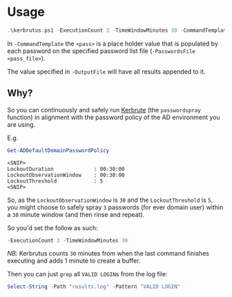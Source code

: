 # Usage

```PowerShell
.\kerbrutus.ps1 -ExecutionCount 3 -TimeWindowMinutes 30 -CommandTemplate '..\kerbrute.exe passwordspray -d domain.local .\users.txt -v "<pass>"' -PasswordsFile .\passwords.txt -OutputFile results.log
```

In `-CommandTemplate` the `<pass>` is a place holder value that is populated by each password on the specified password list file (`-PasswordsFile <pass_file>`).

The value specified in `-OutputFile` will have all results appended to it.

## Why?

So you can continuously and safely run [Kerbrute](https://github.com/ropnop/kerbrute) (the `passwordspray` function) in alignment with the password policy of the AD environment you are using.

E.g.
```PowerShell
Get-ADDefaultDomainPasswordPolicy
```
```
<SNIP>
LockoutDuration             : 00:30:00
LockoutObservationWindow    : 00:30:00
LockoutThreshold            : 5
<SNIP>
```

So, as the `LockoutObservationWindow` is `30` and the `LockoutThreshold` is `5`, you might choose to safely spray `3` passwords (for ever domain user) within a `30` minute window (and then rinse and repeat).

So you'd set the follow as such:
```PowerShell
-ExecutionCount 3 -TimeWindowMinutes 30
```

*NB*: Kerbrutus counts `30` minutes from when the last command finishes executing and adds 1 minute to create a buffer.

Then you can just `grep` all `VALID LOGIN`s from the log file:
```PowerShell
Select-String -Path "results.log" -Pattern "VALID LOGIN"
```
